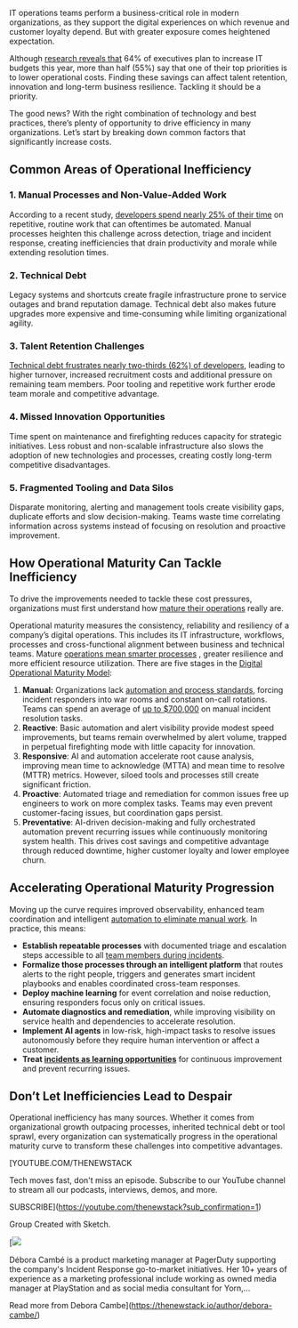 IT operations teams perform a business-critical role in modern organizations, as they support the digital experiences on which revenue and customer loyalty depend. But with greater exposure comes heightened expectation.

Although [research reveals that](https://www.pagerduty.com/state-of-digital-ops/) 64% of executives plan to increase IT budgets this year, more than half (55%) say that one of their top priorities is to lower operational costs. Finding these savings can affect talent retention, innovation and long-term business resilience. Tackling it should be a priority.

The good news? With the right combination of technology and best practices, there’s plenty of opportunity to drive efficiency in many organizations. Let’s start by breaking down common factors that significantly increase costs.

## **Common Areas of Operational Inefficiency**

### **1. Manual Processes and Non-Value-Added Work**

According to a recent study, [developers spend nearly 25% of their time](https://www.colabsoftware.com/research/23-of-engineering-time-spent-on-non-value-added-work) on repetitive, routine work that can oftentimes be automated. Manual processes heighten this challenge across detection, triage and incident response, creating inefficiencies that drain productivity and morale while extending resolution times.

### **2. Technical Debt**

Legacy systems and shortcuts create fragile infrastructure prone to service outages and brand reputation damage. Technical debt also makes future upgrades more expensive and time-consuming while limiting organizational agility.

### **3. Talent Retention Challenges**

[Technical debt frustrates nearly two-thirds (62%) of developers](https://stackoverflow.blog/2025/01/01/developers-want-more-more-more-the-2024-results-from-stack-overflow-s-annual-developer-survey/), leading to higher turnover, increased recruitment costs and additional pressure on remaining team members. Poor tooling and repetitive work further erode team morale and competitive advantage.

### **4. Missed Innovation Opportunities**

Time spent on maintenance and firefighting reduces capacity for strategic initiatives. Less robust and non-scalable infrastructure also slows the adoption of new technologies and processes, creating costly long-term competitive disadvantages.

### **5. Fragmented Tooling and Data Silos**

Disparate monitoring, alerting and management tools create visibility gaps, duplicate efforts and slow decision-making. Teams waste time correlating information across systems instead of focusing on resolution and proactive improvement.

## **How Operational Maturity Can Tackle Inefficiency**

To drive the improvements needed to tackle these cost pressures, organizations must first understand how [mature their operations](https://thenewstack.io/how-to-improve-operational-maturity-in-an-economic-downturn/) really are.

Operational maturity measures the consistency, reliability and resiliency of a company’s digital operations. This includes its IT infrastructure, workflows, processes and cross-functional alignment between business and technical teams. Mature [operations mean smarter processes](https://thenewstack.io/smarter-ai-for-critical-operations-why-data-matters/) , greater resilience and more efficient resource utilization. There are five stages in the [Digital Operational Maturity Model](https://www.pagerduty.com/resources/digital-transformation/ebook/digital-ops-maturity/):

1. ****Manual:**** Organizations lack [automation and process standards](https://thenewstack.io/five-ways-process-automation-can-streamline-itops/), forcing incident responders into war rooms and constant on-call rotations. Teams can spend an average of [up to $700,000](https://www.pagerduty.com/wp-content/uploads/2024/06/Whitepaper_Automation-survey.pdf) on manual incident resolution tasks.
2. **Reactive**: Basic automation and alert visibility provide modest speed improvements, but teams remain overwhelmed by alert volume, trapped in perpetual firefighting mode with little capacity for innovation.
3. **Responsive**: AI and automation accelerate root cause analysis, improving mean time to acknowledge (MTTA) and mean time to resolve (MTTR) metrics. However, siloed tools and processes still create significant friction.
4. **Proactive**: Automated triage and remediation for common issues free up engineers to work on more complex tasks. Teams may even prevent customer-facing issues, but coordination gaps persist.
5. **Preventative**: AI-driven decision-making and fully orchestrated automation prevent recurring issues while continuously monitoring system health. This drives cost savings and competitive advantage through reduced downtime, higher customer loyalty and lower employee churn.

## **Accelerating Operational Maturity Progression**

Moving up the curve requires improved observability, enhanced team coordination and intelligent [automation to eliminate manual work](https://thenewstack.io/move-away-from-manual-with-automated-incident-response/). In practice, this means:

* **Establish repeatable processes** with documented triage and escalation steps accessible to all [team members during incidents](https://thenewstack.io/what-can-incident-teams-learn-from-crisis-management/).
* **Formalize those processes through an intelligent platform** that routes alerts to the right people, triggers and generates smart incident playbooks and enables coordinated cross-team responses.
* **Deploy machine learning** for event correlation and noise reduction, ensuring responders focus only on critical issues.
* **Automate diagnostics and remediation**, while improving visibility on service health and dependencies to accelerate resolution.
* **Implement AI agents** in low-risk, high-impact tasks to resolve issues autonomously before they require human intervention or affect a customer.
* **Treat [incidents as learning opportunities](https://thenewstack.io/3-strategies-to-turn-incidents-into-learning-opportunities/)** for continuous improvement and prevent recurring issues.

## **Don’t Let Inefficiencies Lead to Despair**

Operational inefficiency has many sources. Whether it comes from organizational growth outpacing processes, inherited technical debt or tool sprawl, every organization can systematically progress in the operational maturity curve to transform these challenges into competitive advantages.

[YOUTUBE.COM/THENEWSTACK

Tech moves fast, don't miss an episode. Subscribe to our YouTube
channel to stream all our podcasts, interviews, demos, and more.

SUBSCRIBE](https://youtube.com/thenewstack?sub_confirmation=1)

Group
Created with Sketch.

[![](https://cdn.thenewstack.io/media/2023/08/b92d7ebf-cropped-b12add8e-debora-cambe.jpg)

Débora Cambé is a product marketing manager at PagerDuty supporting the company's Incident Response go-to-market initiatives. Her 10+ years of experience as a marketing professional include working as owned media manager at PlayStation and as social media consultant for Yorn,...

Read more from Debora Cambe](https://thenewstack.io/author/debora-cambe/)